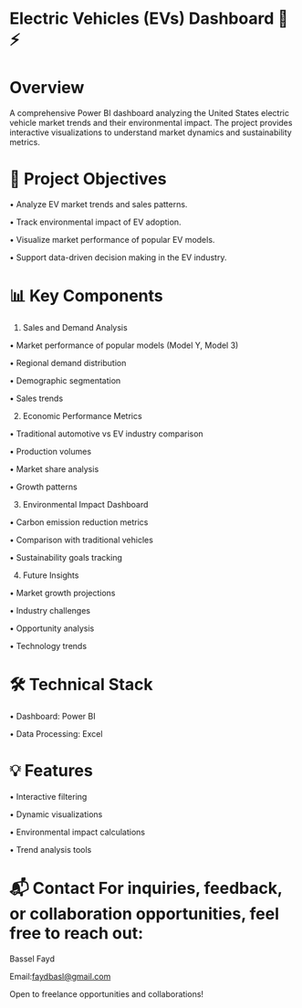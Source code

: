 # Electric Vehicles (EVs) Dashboard 🚗⚡
# Overview
A comprehensive Power BI dashboard analyzing the United States electric vehicle market trends and their environmental impact. The project provides interactive visualizations to understand market dynamics and sustainability metrics.

# 🎯 Project Objectives

• Analyze EV market trends and sales patterns.

• Track environmental impact of EV adoption.

• Visualize market performance of popular EV models.

• Support data-driven decision making in the EV industry.

# 📊 Key Components

1. Sales and Demand Analysis

• Market performance of popular models (Model Y, Model 3)

• Regional demand distribution

• Demographic segmentation

• Sales trends

2. Economic Performance Metrics

• Traditional automotive vs EV industry comparison

• Production volumes

• Market share analysis

• Growth patterns

3. Environmental Impact Dashboard

• Carbon emission reduction metrics

• Comparison with traditional vehicles

• Sustainability goals tracking

4. Future Insights

• Market growth projections

• Industry challenges

• Opportunity analysis

• Technology trends

# 🛠️ Technical Stack

• Dashboard: Power BI

• Data Processing: Excel


# 💡 Features

• Interactive filtering

• Dynamic visualizations

• Environmental impact calculations

• Trend analysis tools

# 📬 Contact For inquiries, feedback, or collaboration opportunities, feel free to reach out:

Bassel Fayd

Email:faydbasl@gmail.com

Open to freelance opportunities and collaborations!
